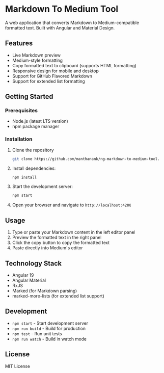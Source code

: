 # Markdown To Medium Tool

A web application that converts Markdown to Medium-compatible formatted text. Built with Angular and Material Design.

## Features

- Live Markdown preview
- Medium-style formatting
- Copy formatted text to clipboard (supports HTML formatting)
- Responsive design for mobile and desktop
- Support for GitHub Flavored Markdown
- Support for extended list formatting

## Getting Started

### Prerequisites

- Node.js (latest LTS version)
- npm package manager

### Installation

1. Clone the repository

    ```bash
    git clone https://github.com/manthanank/ng-markdown-to-medium-tool.git
    ```

2. Install dependencies:

    ```bash
    npm install
    ```

3. Start the development server:

    ```bash
    npm start
    ```

4. Open your browser and navigate to `http://localhost:4200`

## Usage

1. Type or paste your Markdown content in the left editor panel
2. Preview the formatted text in the right panel
3. Click the copy button to copy the formatted text
4. Paste directly into Medium's editor

## Technology Stack

- Angular 19
- Angular Material
- RxJS
- Marked (for Markdown parsing)
- marked-more-lists (for extended list support)

## Development

- `npm start` - Start development server
- `npm run build` - Build for production
- `npm test` - Run unit tests
- `npm run watch` - Build in watch mode

## License

MIT License
